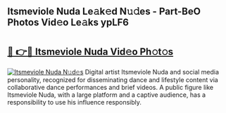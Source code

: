## Itsmeviole Nuda Le𝚊k𝚎d N𝚞𝚍es - Part-BeO Photos Vid𝚎o Le𝚊ks ypLF6

# <h2><a href="http://fbfqj5m.evod.top/?m=Itsmeviole+Nuda">🔗 👉🔴 Itsmeviole Nuda Vid𝚎o Ph𝚘t𝚘s</a></h2>

[![Itsmeviole Nuda N𝚞d𝚎s](https://i.imgur.com/8V9OHl7.gif)](http://fbfqj5m.evod.top/?m=Itsmeviole+Nuda)
Digital artist Itsmeviole Nuda and social media personality, recognized for disseminating dance and lifestyle content via collaborative dance performances and brief videos. A public figure like Itsmeviole Nuda, with a large platform and a captive audience, has a responsibility to use his influence responsibly. 

